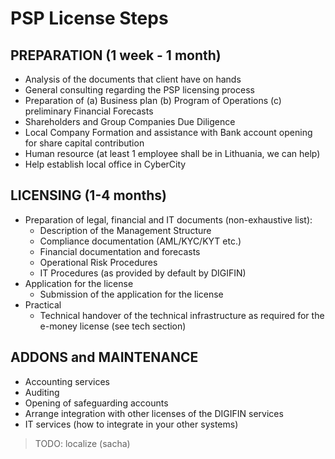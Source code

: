 # PSP License Steps


## PREPARATION (1 week - 1 month)

- Analysis of the documents that client have on hands
- General consulting regarding the PSP licensing process
- Preparation of (a) Business plan (b) Program of Operations (c) preliminary Financial Forecasts
- Shareholders and Group Companies Due Diligence
- Local Company Formation and assistance with Bank account opening for share capital contribution
- Human resource (at least 1 employee shall be in Lithuania, we can help)
- Help establish local office in CyberCity

## LICENSING (1-4 months)

- Preparation of legal, financial and IT documents (non-exhaustive list):
    - Description of the Management Structure
    - Compliance documentation (AML/KYC/KYT etc.)
    - Financial documentation and forecasts
    - Operational Risk Procedures
    - IT Procedures (as provided by default by DIGIFIN)
- Application for the license
    - Submission of the application for the license
- Practical
    - Technical handover of the technical infrastructure as required for the e-money license (see tech section)

## ADDONS and MAINTENANCE 

- Accounting services
- Auditing
- Opening of safeguarding accounts
- Arrange integration with other licenses of the DIGIFIN services
- IT services (how to integrate in your other systems)

> TODO: localize (sacha)

